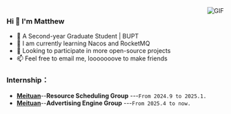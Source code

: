 <img align="right" alt="GIF" src="https://github-readme-stats.vercel.app/api?username=KiteSoar&count_private=true&card_width=250" />


### Hi 👋  I'm Matthew

- 🏫 A Second-year Graduate Student | BUPT
- 🌱 I am currently learning Nacos and RocketMQ
- 🤔 Looking to participate in more open-source projects
- 📫 Feel free to email me, looooooove to make friends

### Internship：
- [**Meituan**](https://www.meituan.com/)--**Resource Scheduling Group** ---`From 2024.9 to 2025.1.`
- [**Meituan**](https://www.meituan.com/)--**Advertising Engine Group** ---`From 2025.4 to now.`
 
